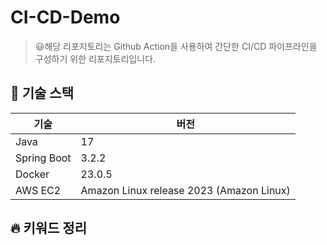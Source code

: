 # CI-CD-Demo

> 😃해당 리포지토리는 Github Action을 사용하여 간단한 CI/CD 파이프라인을 구성하기 위한 리포지토리입니다.

## 🔨 기술 스택

| 기술              | 버전                                        |
|-----------------|-------------------------------------------|
| Java            | 17                                        |
| Spring Boot     | 3.2.2                                     |
| Docker          | 23.0.5                                    |
| AWS EC2         | Amazon Linux release 2023 (Amazon Linux)  |

## 🔥 키워드 정리
